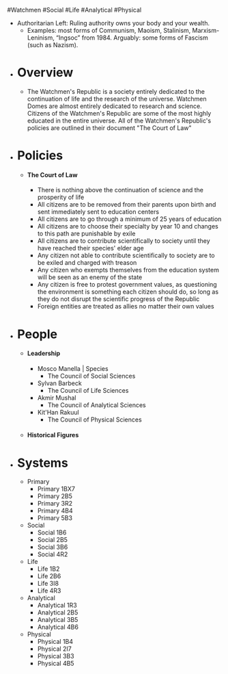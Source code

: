 #Watchmen #Social #Life #Analytical #Physical
- Authoritarian Left: Ruling authority owns your body and your wealth.
	- Examples: most forms of Communism, Maoism, Stalinism, Marxism-Leninism, “Ingsoc” from 1984. Arguably: some forms of Fascism (such as Nazism).
- # Overview
	- The Watchmen's Republic is a society entirely dedicated to the continuation of life and the research of the universe. Watchmen Domes are almost entirely dedicated to research and science. Citizens of the Watchmen's Republic are some of the most highly educated in the entire universe. All of the Watchmen's Republic's policies are outlined in their document "The Court of Law"
- # Policies
	- #### The Court of Law
		- There is nothing above the continuation of science and the prosperity of life
		- All citizens are to be removed from their parents upon birth and sent immediately sent to education centers
		- All citizens are to go through a minimum of 25 years of education
		- All citizens are to choose their specialty by year 10 and changes to this path are punishable by exile
		- All citizens are to contribute scientifically to society until they have reached their species' elder age
		- Any citizen not able to contribute scientifically to society are to be exiled and charged with treason
		- Any citizen who exempts themselves from the education system will be seen as an enemy of the state
		- Any citizen is free to protest government values, as questioning the environment is something each citizen should do, so long as they do not disrupt the scientific progress of the Republic
		- Foreign entities are treated as allies no matter their own values
- # People
	- #### Leadership
		- Mosco Manella | Species
			- The Council of Social Sciences
		- Sylvan Barbeck
			- The Council of Life Sciences
		- Akmir Mushal
			- The Council of Analytical Sciences
		- Kit'Han Rakuul
			- The Council of Physical Sciences
	- #### Historical Figures
- # Systems
	- Primary
		- Primary 1BX7
		- Primary 2B5
		- Primary 3R2
		- Primary 4B4
		- Primary 5B3
	- Social
		- Social 1B6
		- Social 2B5
		- Social 3B6
		- Social 4R2
	- Life
		- Life 1B2
		- Life 2B6
		- Life 3I8
		- Life 4R3
	- Analytical
		- Analytical 1R3
		- Analytical 2B5
		- Analytical 3B5
		- Analytical 4B6
	- Physical
		- Physical 1B4
		- Physical 2I7
		- Physical 3B3
		- Physical 4B5